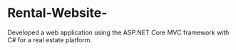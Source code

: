 # Rental-Website-
Developed a web application using the ASP.NET Core MVC framework with C# for a real estate platform.
